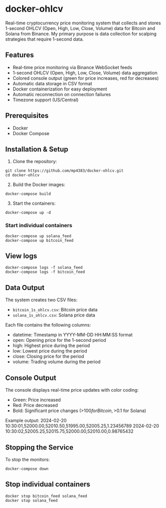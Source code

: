 # docker-ohlcv

Real-time cryptocurrency price monitoring system that collects and stores 1-second OHLCV (Open, High, Low, Close, Volume) data for Bitcoin and Solana from Binance. My primary purpose is data collection for scalping strategies that require 1-second data.

## Features

- Real-time price monitoring via Binance WebSocket feeds
- 1-second OHLCV (Open, High, Low, Close, Volume) data aggregation
- Colored console output (green for price increases, red for decreases)
- Automatic data storage in CSV format
- Docker containerization for easy deployment
- Automatic reconnection on connection failures
- Timezone support (US/Central)

## Prerequisites

- Docker
- Docker Compose

## Installation & Setup

1. Clone the repository:
```
git clone https://github.com/mp4383/docker-ohlcv.git
cd docker-ohlcv
```

2. Build the Docker images:
```
docker-compose build
```

3. Start the containers:
```
docker-compose up -d
```

### Start individual containers
```
docker-compose up solana_feed
docker-compose up bitcoin_feed
```

## View logs
```
docker-compose logs -f solana_feed
docker-compose logs -f bitcoin_feed
```

## Data Output

The system creates two CSV files:
- `bitcoin_1s_ohlcv.csv`: Bitcoin price data
- `solana_1s_ohlcv.csv`: Solana price data

Each file contains the following columns:
- datetime: Timestamp in YYYY-MM-DD HH:MM:SS format
- open: Opening price for the 1-second period
- high: Highest price during the period
- low: Lowest price during the period
- close: Closing price for the period
- volume: Trading volume during the period

## Console Output

The console displays real-time price updates with color coding:
- Green: Price increased
- Red: Price decreased
- Bold: Significant price changes (>$100 for Bitcoin, >$0.1 for Solana)

Example output:
2024-02-20 10:30:01,52000.00,52010.50,51995.00,52005.25,1.23456789
2024-02-20 10:30:02,52005.25,52015.75,52000.00,52010.00,0.98765432

## Stopping the Service

To stop the monitors:
```
docker-compose down
```

## Stop individual containers
```
docker stop bitcoin_feed solana_feed
docker stop solana_feed
```